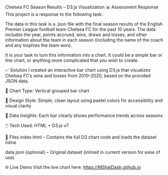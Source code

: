 Chelsea FC Season Results – D3.js Visualization
📊 Assessment Response
This project is a response to the following task:

The data in this task is a .json file with the final season results of the English Premier League football team Chelsea FC for the past 10 years. The data includes the year, points accrued, wins, draws and losses, and other information about the team in each season (including the name of the coach and any trophies the team won).

It is your task to turn this information into a chart. It could be a simple bar or line chart, or anything more complicated that you wish to create.

✅ Solution
I created an interactive bar chart using D3.js that visualizes Chelsea FC’s wins and losses from 2010–2020, based on the provided JSON data.

🎯 Chart Type: Vertical grouped bar chart

🎨 Design Style: Simple, clean layout using pastel colors for accessibility and visual clarity

🧠 Data Insights: Each bar clearly shows performance trends across seasons

🖱️ Tech Used: HTML + D3.js v7

📁 Files
index.html – Contains the full D3 chart code and loads the dataset inline

data.json (optional) – Original dataset (inlined in current version for ease of use)

🌐 Live Demo
Visit the live chart here:
https://MShaiDash.github.io
